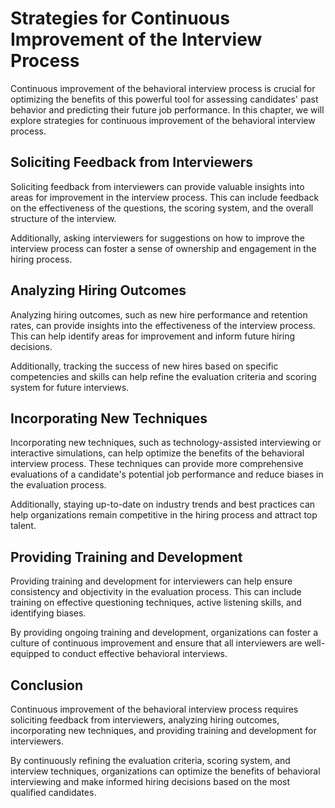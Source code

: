 Strategies for Continuous Improvement of the Interview Process
====================================================================================================================

Continuous improvement of the behavioral interview process is crucial for optimizing the benefits of this powerful tool for assessing candidates' past behavior and predicting their future job performance. In this chapter, we will explore strategies for continuous improvement of the behavioral interview process.

Soliciting Feedback from Interviewers
-------------------------------------

Soliciting feedback from interviewers can provide valuable insights into areas for improvement in the interview process. This can include feedback on the effectiveness of the questions, the scoring system, and the overall structure of the interview.

Additionally, asking interviewers for suggestions on how to improve the interview process can foster a sense of ownership and engagement in the hiring process.

Analyzing Hiring Outcomes
-------------------------

Analyzing hiring outcomes, such as new hire performance and retention rates, can provide insights into the effectiveness of the interview process. This can help identify areas for improvement and inform future hiring decisions.

Additionally, tracking the success of new hires based on specific competencies and skills can help refine the evaluation criteria and scoring system for future interviews.

Incorporating New Techniques
----------------------------

Incorporating new techniques, such as technology-assisted interviewing or interactive simulations, can help optimize the benefits of the behavioral interview process. These techniques can provide more comprehensive evaluations of a candidate's potential job performance and reduce biases in the evaluation process.

Additionally, staying up-to-date on industry trends and best practices can help organizations remain competitive in the hiring process and attract top talent.

Providing Training and Development
----------------------------------

Providing training and development for interviewers can help ensure consistency and objectivity in the evaluation process. This can include training on effective questioning techniques, active listening skills, and identifying biases.

By providing ongoing training and development, organizations can foster a culture of continuous improvement and ensure that all interviewers are well-equipped to conduct effective behavioral interviews.

Conclusion
----------

Continuous improvement of the behavioral interview process requires soliciting feedback from interviewers, analyzing hiring outcomes, incorporating new techniques, and providing training and development for interviewers.

By continuously refining the evaluation criteria, scoring system, and interview techniques, organizations can optimize the benefits of behavioral interviewing and make informed hiring decisions based on the most qualified candidates.
